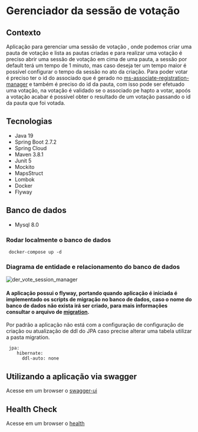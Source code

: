 
# Gerenciador da sessão de votação

## Contexto

Aplicação para gerenciar uma sessão de votação , onde podemos criar uma pauta de votação e lista as pautas criadas e para realizar uma votação é preciso abrir uma sessão de votação em cima de uma pauta, a sessão por default terá um tempo de 1 minuto, mas caso deseja ter um tempo maior é possível configurar o tempo da sessão no ato da criação. Para poder votar é preciso ter o id do associado que é gerado no [ms-associate-registration-manager]( https://github.com/joao-vitor-costa/voting-session-tech-challenge/tree/main/associate-registration-manager) e também é preciso do id da pauta, com isso pode ser efetuado uma votação, na votação é validado se o associado pe hapto a votar, apoós a votação acabar é possivel obter o resultado de um votação passando o id da pauta que foi votada.

## Tecnologias  
- Java 19
- Spring Boot 2.7.2
- Spring Cloud
- Maven 3.8.1
- Junit 5
- Mockito
- MapsStruct
- Lombok
- Docker
- Flyway

## Banco de dados
- Mysql 8.0

### Rodar localmente o banco de dados
```
 docker-compose up -d
```
### Diagrama de entidade e relacionamento do banco de dados
![der_vote_session_manager](https://user-images.githubusercontent.com/23365048/182729963-bd621414-cbd9-4d51-b6c5-d348060cf3f6.png)
#### A aplicação possui o flyway, portando quando aplicação é iniciada é implementado os scripts de migração no banco de dados, caso o nome do banco de dados não exista irá ser criado, para mais informações consultar o arquivo de [migration](https://github.com/joao-vitor-costa/voting-session-tech-challenge/tree/main/vote-session-manager/src/main/resources/db/migration).
Por padrão a aplicação não está com a configuração de configuração de criação ou atualização de ddl do JPA caso precise alterar uma tabela utilizar a pasta migration.
```
 jpa:
    hibernate:
      ddl-auto: none
```

## Utilizando a aplicação via swagger
Acesse em um browser o [swagger-ui](http://localhost:8089/swagger-ui/index.html)

## Health Check
Acesse em um browser o [health](http://localhost:8089/actuator/health)

